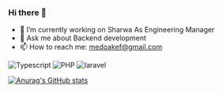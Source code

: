 ### Hi there 👋

- 🔭 I’m currently working on Sharwa As Engineering Manager
- 💬 Ask me about Backend development
- 📫 How to reach me: medoakef@gmail.com

![Typescript](https://img.shields.io/badge/-Typescript-gray?style=flat-square&logo=typescript)
![PHP](https://img.shields.io/badge/-php-blue?style=flat-square&logo=php)
![laravel](https://img.shields.io/badge/-laravel-orange?style=flat-square&logo=laravel)




[![Anurag's GitHub stats](https://github-readme-stats-sigma-five.vercel.app/api?username=mohamed-akef&count_private=true&show_icons=true&include_all_commits=true&theme=dark)](https://github.com/anuraghazra/github-readme-stats)
